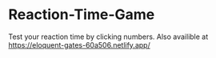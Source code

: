 # Reaction-Time-Game
Test your reaction time by clicking numbers.
Also availible at https://eloquent-gates-60a506.netlify.app/
